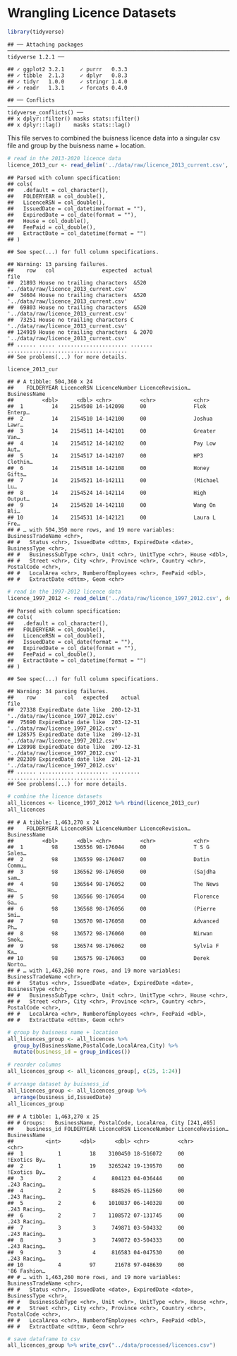 Wrangling Licence Datasets
================

``` r
library(tidyverse)
```

    ## ── Attaching packages ───────────────────────────────────────────────────────────────────────────────────── tidyverse 1.2.1 ──

    ## ✓ ggplot2 3.2.1     ✓ purrr   0.3.3
    ## ✓ tibble  2.1.3     ✓ dplyr   0.8.3
    ## ✓ tidyr   1.0.0     ✓ stringr 1.4.0
    ## ✓ readr   1.3.1     ✓ forcats 0.4.0

    ## ── Conflicts ──────────────────────────────────────────────────────────────────────────────────────── tidyverse_conflicts() ──
    ## x dplyr::filter() masks stats::filter()
    ## x dplyr::lag()    masks stats::lag()

This file serves to combined the buisness licence data into a singular
csv file and group by the buisness name + location.

``` r
# read in the 2013-2020 licence data
licence_2013_cur <- read_delim('../data/raw/licence_2013_current.csv', delim=';')
```

    ## Parsed with column specification:
    ## cols(
    ##   .default = col_character(),
    ##   FOLDERYEAR = col_double(),
    ##   LicenceRSN = col_double(),
    ##   IssuedDate = col_datetime(format = ""),
    ##   ExpiredDate = col_date(format = ""),
    ##   House = col_double(),
    ##   FeePaid = col_double(),
    ##   ExtractDate = col_datetime(format = "")
    ## )

    ## See spec(...) for full column specifications.

    ## Warning: 13 parsing failures.
    ##    row   col               expected  actual                                   file
    ##  21893 House no trailing characters  &520   '../data/raw/licence_2013_current.csv'
    ##  34604 House no trailing characters  &520   '../data/raw/licence_2013_current.csv'
    ##  69803 House no trailing characters  &520   '../data/raw/licence_2013_current.csv'
    ##  73251 House no trailing characters C       '../data/raw/licence_2013_current.csv'
    ## 124919 House no trailing characters  & 2070 '../data/raw/licence_2013_current.csv'
    ## ...... ..... ...................... ....... ......................................
    ## See problems(...) for more details.

``` r
licence_2013_cur
```

    ## # A tibble: 504,360 x 24
    ##    FOLDERYEAR LicenceRSN LicenceNumber LicenceRevision… BusinessName
    ##         <dbl>      <dbl> <chr>         <chr>            <chr>       
    ##  1         14    2154508 14-142098     00               Flok Enterp…
    ##  2         14    2154510 14-142100     00               Joshua Lawr…
    ##  3         14    2154511 14-142101     00               Greater Van…
    ##  4         14    2154512 14-142102     00               Pay Low Aut…
    ##  5         14    2154517 14-142107     00               HP3 Clothin…
    ##  6         14    2154518 14-142108     00               Honey Gifts…
    ##  7         14    2154521 14-142111     00               (Michael Lu…
    ##  8         14    2154524 14-142114     00               High Output…
    ##  9         14    2154528 14-142118     00               Wang On Bli…
    ## 10         14    2154531 14-142121     00               Laura L Fre…
    ## # … with 504,350 more rows, and 19 more variables: BusinessTradeName <chr>,
    ## #   Status <chr>, IssuedDate <dttm>, ExpiredDate <date>, BusinessType <chr>,
    ## #   BusinessSubType <chr>, Unit <chr>, UnitType <chr>, House <dbl>,
    ## #   Street <chr>, City <chr>, Province <chr>, Country <chr>, PostalCode <chr>,
    ## #   LocalArea <chr>, NumberofEmployees <chr>, FeePaid <dbl>,
    ## #   ExtractDate <dttm>, Geom <chr>

``` r
# read in the 1997-2012 licence data
licence_1997_2012 <- read_delim('../data/raw/licence_1997_2012.csv', delim=';')
```

    ## Parsed with column specification:
    ## cols(
    ##   .default = col_character(),
    ##   FOLDERYEAR = col_double(),
    ##   LicenceRSN = col_double(),
    ##   IssuedDate = col_date(format = ""),
    ##   ExpiredDate = col_date(format = ""),
    ##   FeePaid = col_double(),
    ##   ExtractDate = col_datetime(format = "")
    ## )

    ## See spec(...) for full column specifications.

    ## Warning: 34 parsing failures.
    ##    row         col   expected    actual                                file
    ##  27338 ExpiredDate date like  200-12-31 '../data/raw/licence_1997_2012.csv'
    ##  75690 ExpiredDate date like  203-12-31 '../data/raw/licence_1997_2012.csv'
    ## 128575 ExpiredDate date like  209-12-31 '../data/raw/licence_1997_2012.csv'
    ## 128998 ExpiredDate date like  209-12-31 '../data/raw/licence_1997_2012.csv'
    ## 202309 ExpiredDate date like  201-12-31 '../data/raw/licence_1997_2012.csv'
    ## ...... ........... .......... ......... ...................................
    ## See problems(...) for more details.

``` r
# combine the licence datasets
all_licences <- licence_1997_2012 %>% rbind(licence_2013_cur)
all_licences
```

    ## # A tibble: 1,463,270 x 24
    ##    FOLDERYEAR LicenceRSN LicenceNumber LicenceRevision… BusinessName
    ##         <dbl>      <dbl> <chr>         <chr>            <chr>       
    ##  1         98     136556 98-176044     00               T S G Sales…
    ##  2         98     136559 98-176047     00               Datin Commu…
    ##  3         98     136562 98-176050     00               (Sajdha sam…
    ##  4         98     136564 98-176052     00               The News Ho…
    ##  5         98     136566 98-176054     00               Florence Ga…
    ##  6         98     136568 98-176056     00               (Pierre Smi…
    ##  7         98     136570 98-176058     00               Advanced Ph…
    ##  8         98     136572 98-176060     00               Nirwan Smok…
    ##  9         98     136574 98-176062     00               Sylvia F Ka…
    ## 10         98     136575 98-176063     00               Derek Norto…
    ## # … with 1,463,260 more rows, and 19 more variables: BusinessTradeName <chr>,
    ## #   Status <chr>, IssuedDate <date>, ExpiredDate <date>, BusinessType <chr>,
    ## #   BusinessSubType <chr>, Unit <chr>, UnitType <chr>, House <chr>,
    ## #   Street <chr>, City <chr>, Province <chr>, Country <chr>, PostalCode <chr>,
    ## #   LocalArea <chr>, NumberofEmployees <chr>, FeePaid <dbl>,
    ## #   ExtractDate <dttm>, Geom <chr>

``` r
# group by buisness name + location
all_licences_group <- all_licences %>% 
  group_by(BusinessName,PostalCode,LocalArea,City) %>% 
  mutate(business_id = group_indices())

# reorder columns
all_licences_group <- all_licences_group[, c(25, 1:24)]

# arrange dataset by buisness_id
all_licences_group <- all_licences_group %>% 
  arrange(business_id,IssuedDate) 
all_licences_group
```

    ## # A tibble: 1,463,270 x 25
    ## # Groups:   BusinessName, PostalCode, LocalArea, City [241,465]
    ##    business_id FOLDERYEAR LicenceRSN LicenceNumber LicenceRevision… BusinessName
    ##          <int>      <dbl>      <dbl> <chr>         <chr>            <chr>       
    ##  1           1         18    3100450 18-516072     00               !Exotics By…
    ##  2           1         19    3265242 19-139570     00               !Exotics By…
    ##  3           2          4     804123 04-036444     00               .243 Racing…
    ##  4           2          5     884526 05-112560     00               .243 Racing…
    ##  5           2          6    1010837 06-140328     00               .243 Racing…
    ##  6           2          7    1108572 07-131745     00               .243 Racing…
    ##  7           3          3     749871 03-504332     00               .243 Racing…
    ##  8           3          3     749872 03-504333     00               .243 Racing…
    ##  9           3          4     816583 04-047530     00               .243 Racing…
    ## 10           4         97      21678 97-048639     00               '86 Fashion…
    ## # … with 1,463,260 more rows, and 19 more variables: BusinessTradeName <chr>,
    ## #   Status <chr>, IssuedDate <date>, ExpiredDate <date>, BusinessType <chr>,
    ## #   BusinessSubType <chr>, Unit <chr>, UnitType <chr>, House <chr>,
    ## #   Street <chr>, City <chr>, Province <chr>, Country <chr>, PostalCode <chr>,
    ## #   LocalArea <chr>, NumberofEmployees <chr>, FeePaid <dbl>,
    ## #   ExtractDate <dttm>, Geom <chr>

``` r
# save dataframe to csv
all_licences_group %>% write_csv("../data/processed/licences.csv")
```
